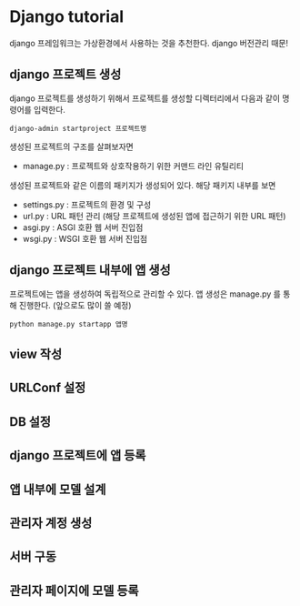 # Django tutorial

django 프레임워크는 가상환경에서 사용하는 것을 추천한다. django 버전관리 때문!  

## django 프로젝트 생성  

django 프로젝트를 생성하기 위해서 프로젝트를 생성할 디렉터리에서 다음과 같이 명령어를 입력한다.  

```
django-admin startproject 프로젝트명
```  

생성된 프로젝트의 구조를 살펴보자면

- manage.py : 프로젝트와 상호작용하기 위한 커맨드 라인 유틸리티  

생성된 프로젝트와 같은 이름의 패키지가 생성되어 있다. 해당 패키지 내부를 보면  
- settings.py : 프로젝트의 환경 및 구성
- url.py : URL 패턴 관리 (해당 프로젝트에 생성된 앱에 접근하기 위한 URL 패턴)
- asgi.py : ASGI 호환 웹 서버 진입점
- wsgi.py : WSGI 호환 웹 서버 진입점

## django 프로젝트 내부에 앱 생성  

프로젝트에는 앱을 생성하여 독립적으로 관리할 수 있다. 앱 생성은 manage.py 를 통해 진행한다. (앞으로도 많이 쓸 예정)  

```
python manage.py startapp 앱명
```

## view 작성  

## URLConf 설정  

## DB 설정  

## django 프로젝트에 앱 등록  

## 앱 내부에 모델 설계  

## 관리자 계정 생성  

## 서버 구동  

## 관리자 페이지에 모델 등록  
